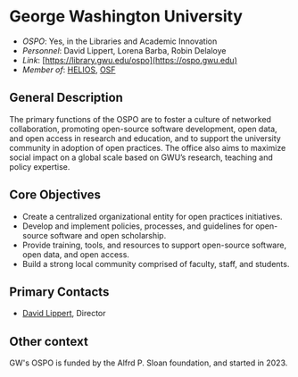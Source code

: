 # George Washington University

- *OSPO*: Yes, in the Libraries and Academic Innovation
- *Personnel*: David Lippert, Lorena Barba, Robin Delaloye
- *Link*: [https://library.gwu.edu/ospo](https://ospo.gwu.edu)
- *Member of*: [HELIOS](https://www.heliosopen.org/members), [OSF](https://osf.io/institutions/gwu)

## General Description

The primary functions of the OSPO are to foster a culture of networked collaboration, promoting open-source software development, open data, and open access in research and education, and to support the university community in adoption of open practices.  The office also aims to maximize social impact on a global scale based on GWU’s research, teaching and policy expertise.

## Core Objectives

- Create a centralized organizational entity for open practices initiatives.
- Develop and implement policies, processes, and guidelines for open-source software and open scholarship.
- Provide training, tools, and resources to support open-source software, open data, and open access.
- Build a strong local community comprised of faculty, staff, and students.

## Primary Contacts

- [David Lippert](mailto:david.lippert@gwu.edu), Director

## Other context

GW's OSPO is funded by the Alfrd P. Sloan foundation, and started in 2023.
